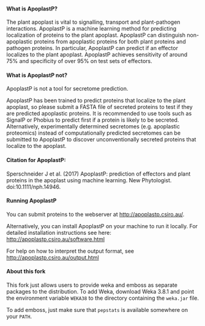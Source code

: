 #### What is ApoplastP?

The plant apoplast is vital to signalling, transport and plant-pathogen interactions. 
 ApoplastP is a machine learning method for predicting localization of proteins to the plant apoplast.
 ApoplastP can distinguish non-apoplastic proteins from apoplastic proteins for both plant proteins and pathogen proteins.
 In particular, ApoplastP can predict if an effector localizes to the plant apoplast. ApoplastP achieves sensitivity of around 75% and specificity of over 95% on test sets of effectors. 
 
#### What is ApoplastP not?

ApoplastP is not a tool for secretome prediction.

ApoplastP has been trained to predict proteins that localize to the plant apoplast, so please submit a FASTA file of secreted proteins to test if they are predicted apoplastic proteins. It is recommended to use tools such as SignalP or Phobius	to predict first if a protein is likely to be secreted. Alternatively, experimentally determined secretomes (e.g. apoplastic proteomics) instead of computationally predicted secretomes can be submitted to ApoplastP to discover unconventionally secreted proteins that localize to the apoplast. 

#### Citation for ApoplastP:

Sperschneider J et al. (2017) ApoplastP: prediction of effectors and plant proteins in the apoplast using machine learning. New Phytologist. doi:10.1111/nph.14946. 

#### Running ApoplastP

You can submit proteins to the webserver at http://apoplastp.csiro.au/.

Alternatively, you can install ApoplastP on your machine to run it locally.
For detailed installation instructions see here: http://apoplastp.csiro.au/software.html

For help on how to interpret the output format, see http://apoplastp.csiro.au/output.html


#### About this fork

This fork just allows users to provide weka and emboss as separate packages to the distribution.
To add Weka, download Weka 3.8.1 and point the environment variable `WEKA38` to the directory containing the `weka.jar` file.

To add emboss, just make sure that `pepstats` is available somewhere on your `PATH`.